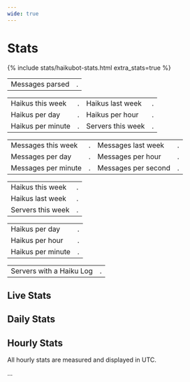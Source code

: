 ```yaml
---
wide: true
---
```


# Stats

{% include stats/haikubot-stats.html extra_stats=true %}

<table class="stat-table stat-table-single">
    <tbody>
        <tr>
            <td>Messages parsed</td>
            <td class="stat-counter loading" data-api="messagecount" data-loop-time="4000">.</td>
        </tr>
    </tbody>
</table>

<table class="stat-table stat-table-large">
    <tbody>
        <tr>
            <td>Haikus this week</td>
            <td class="stat-counter loading" data-api="haikucountweek" data-loop-time="10000">.</td>
            <td>Haikus last week</td>
            <td class="stat-counter loading" data-api="haikucountlastweek" data-loop-time="300000">.</td>
        </tr>
        <tr>
            <td>Haikus per day</td>
            <td class="stat-counter loading stat-counter-haikus-day">.</td>
            <td>Haikus per hour</td>
            <td class="stat-counter loading stat-counter-haikus-hour">.</td>
        </tr>
        <tr>
            <td>Haikus per minute</td>
            <td class="stat-counter loading stat-counter-haikus-minute">.</td>
            <td>Servers this week</td>
            <td class="stat-counter loading" data-api="servercountweek" data-change="true"  data-loop-time="300000">.</td>
        </tr>
    </tbody>
</table>

<table class="stat-table stat-table-large">
    <tbody>
        <tr>
            <td>Messages this week</td>
            <td class="stat-counter loading" data-api="messagecountweek" data-loop-time="4000">.</td>
            <td>Messages last week</td>
            <td class="stat-counter loading" data-api="messagecountlastweek" data-loop-time="300000">.</td>
        </tr>
        <tr>
            <td>Messages per day</td>
            <td class="stat-counter loading stat-counter-messages-day">.</td>
            <td>Messages per hour</td>
            <td class="stat-counter loading stat-counter-messages-hour">.</td>
        </tr>
        <tr>
            <td>Messages per minute</td>
            <td class="stat-counter loading stat-counter-messages-minute">.</td>
            <td>Messages per second</td>
            <td class="stat-counter loading stat-counter-messages-second">.</td>
        </tr>
    </tbody>
</table>

<table class="stat-table stat-table-small">
    <tbody>
        <tr>
            <td>Haikus this week</td>
            <td class="stat-counter loading" data-api="haikucountweek" data-loop-time="10000">.</td>
        </tr>
        <tr>
            <td>Haikus last week</td>
            <td class="stat-counter loading" data-api="haikucountlastweek" data-loop-time="300000">.</td>
        </tr>
        <tr>
            <td>Servers this week</td>
            <td class="stat-counter loading" data-api="servercountweek" data-change="true" data-loop-time="300000">.</td>
        </tr>
    </tbody>
</table>

<table class="stat-table stat-table-small">
    <tbody>
        <tr>
            <td>Haikus per day</td>
            <td class="stat-counter loading stat-counter-haikus-day">.</td>
        </tr>
        <tr>
            <td>Haikus per hour</td>
            <td class="stat-counter loading stat-counter-haikus-hour">.</td>
        </tr>
        <tr>
            <td>Haikus per minute</td>
            <td class="stat-counter loading stat-counter-haikus-minute">.</td>
        </tr>
    </tbody>
</table>

<table class="stat-table stat-table-single">
    <tbody>
        <tr>
            <td>Servers with a Haiku Log</td>
            <td class="stat-counter loading" data-api="haikulogcount" data-loop-time="30000">.</td>
        </tr>
    </tbody>
</table>

## Live Stats

<canvas class="stat-graph stat-graph-live" data-color="#ffcc4d" data-endpoint="haikuCount" data-label="Haikus" data-loop-time="10000" data-tensionless="true" width="1200" height="600"></canvas>
<canvas class="stat-graph stat-graph-live" data-color="#4da0ff" data-endpoint="messageCount" data-label="Messages" data-loop-time="10000" width="1200" height="600"></canvas>
<canvas class="stat-graph stat-graph-live" data-color="#ff774d" data-endpoint="uniqueUserCount" data-label="Unique Users" data-loop-time="30000" width="1200" height="600"></canvas>

## Daily Stats

<canvas class="stat-graph stat-graph-day" data-color="#ffcc4d" data-column="haikuCount" data-column-time="dayStartTime" data-label="Haikus" width="1200" height="600"></canvas>
<canvas class="stat-graph stat-graph-day" data-color="#2e2f34" data-column="serverCount" data-column-time="dayStartTime" data-label="Servers" width="1200" height="600"></canvas>
<canvas class="stat-graph stat-graph-day" data-color="#ff774d" data-column="uniqueUserCount" data-column-time="dayStartTime" data-label="Unique Users" width="1200" height="600"></canvas>

## Hourly Stats

<p>All hourly stats are measured and displayed in UTC.</p>
<p class="time time-utc">...</p>

<canvas class="stat-graph stat-graph-hour" data-color="#ffcc4d" data-column="haikuCount" data-column-time="hourStartTime" data-label="Haikus" width="1200" height="600"></canvas>
<canvas class="stat-graph stat-graph-hour" data-color="#4da0ff" data-column="messagesCount" data-column-time="hourStartTime" data-label="Messages" width="1200" height="600"></canvas>
